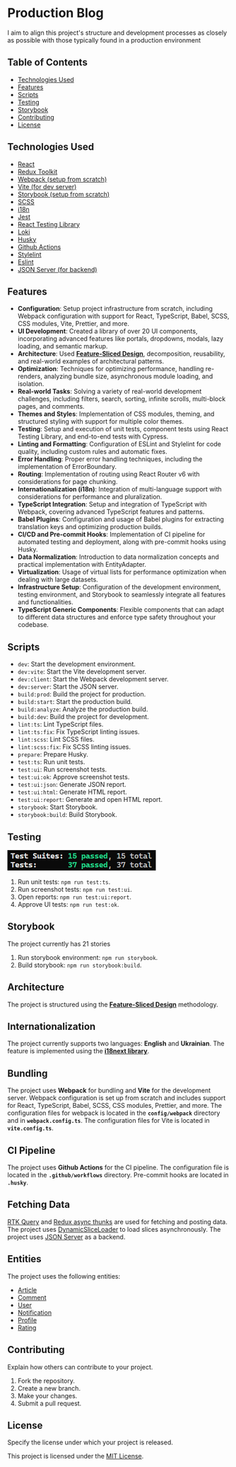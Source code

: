 # Production Blog

I aim to align this project's structure and development processes as closely as possible with those typically found in a production environment

## Table of Contents

- [Technologies Used](#technologies-used)
- [Features](#features)
- [Scripts](#scripts)
- [Testing](#testing)
- [Storybook](#storybook)
- [Contributing](#contributing)
- [License](#license)

## Technologies Used

- [React](https://react.dev/)
- [Redux Toolkit](https://redux-toolkit.js.org/)
- [Webpack (setup from scratch)](https://webpack.js.org/)
- [Vite (for dev server)](https://webpack.js.org/)
- [Storybook (setup from scratch)](https://storybook.js.org/)
- [SCSS](https://sass-lang.com/)
- [i18n](https://www.i18next.com/)
- [Jest](https://jestjs.io/)
- [React Testing Library](https://testing-library.com/docs/react-testing-library/intro/)
- [Loki](https://loki.js.org/)
- [Husky](https://typicode.github.io/husky/)
- [Github Actions](https://github.com/features/actions)
- [Stylelint](https://stylelint.io/)
- [Eslint](https://eslint.org/)
- [JSON Server (for backend)](https://github.com/typicode/json-server)

## Features

- **Configuration**: Setup project infrastructure from scratch, including Webpack configuration with support for React, TypeScript, Babel, SCSS, CSS modules, Vite, Prettier, and more.
- **UI Development**: Created a library of over 20 UI components, incorporating advanced features like portals, dropdowns, modals, lazy loading, and semantic markup.
- **Architecture**: Used **[Feature-Sliced Design](https://feature-sliced.design/)**, decomposition, reusability, and real-world examples of architectural patterns.
- **Optimization**: Techniques for optimizing performance, handling re-renders, analyzing bundle size, asynchronous module loading, and isolation.
- **Real-world Tasks**: Solving a variety of real-world development challenges, including filters, search, sorting, infinite scrolls, multi-block pages, and comments.
- **Themes and Styles**: Implementation of CSS modules, theming, and structured styling with support for multiple color themes.
- **Testing**: Setup and execution of unit tests, component tests using React Testing Library, and end-to-end tests with Cypress.
- **Linting and Formatting**: Configuration of ESLint and Stylelint for code quality, including custom rules and automatic fixes.
- **Error Handling**: Proper error handling techniques, including the implementation of ErrorBoundary.
- **Routing**: Implementation of routing using React Router v6 with considerations for page chunking.
- **Internationalization (i18n)**: Integration of multi-language support with considerations for performance and pluralization.
- **TypeScript Integration**: Setup and integration of TypeScript with Webpack, covering advanced TypeScript features and patterns.
- **Babel Plugins**: Configuration and usage of Babel plugins for extracting translation keys and optimizing production builds.
- **CI/CD and Pre-commit Hooks**: Implementation of CI pipeline for automated testing and deployment, along with pre-commit hooks using Husky.
- **Data Normalization**: Introduction to data normalization concepts and practical implementation with EntityAdapter.
- **Virtualization**: Usage of virtual lists for performance optimization when dealing with large datasets.
- **Infrastructure Setup**: Configuration of the development environment, testing environment, and Storybook to seamlessly integrate all features and functionalities.
- **TypeScript Generic Components**: Flexible components that can adapt to different data structures and enforce type safety throughout your codebase.

## Scripts

- `dev`: Start the development environment.
- `dev:vite`: Start the Vite development server.
- `dev:client`: Start the Webpack development server.
- `dev:server`: Start the JSON server.
- `build:prod`: Build the project for production.
- `build:start`: Start the production build.
- `build:analyze`: Analyze the production build.
- `build:dev`: Build the project for development.
- `lint:ts`: Lint TypeScript files.
- `lint:ts:fix`: Fix TypeScript linting issues.
- `lint:scss`: Lint SCSS files.
- `lint:scss:fix`: Fix SCSS linting issues.
- `prepare`: Prepare Husky.
- `test:ts`: Run unit tests.
- `test:ui`: Run screenshot tests.
- `test:ui:ok`: Approve screenshot tests.
- `test:ui:json`: Generate JSON report.
- `test:ui:html`: Generate HTML report.
- `test:ui:report`: Generate and open HTML report.
- `storybook`: Start Storybook.
- `storybook:build`: Build Storybook.

## Testing

![alt text](public/images//tests.png 'Title')

1. Run unit tests: `npm run test:ts`.
2. Run screenshot tests: `npm run test:ui`.
3. Open reports: `npm run test:ui:report`.
4. Approve UI tests: `npm run test:ok`.

## Storybook

The project currently has 21 stories

1. Run storybook environment: `npm run storybook`.
2. Build storybook: `npm run storybook:build`.

## Architecture

The project is structured using the **[Feature-Sliced Design](https://feature-sliced.design/)** methodology.

## Internationalization

The project currently supports two languages: **English** and **Ukrainian**.
The feature is implemented using the **[i18next library](https://react.i18next.com/)**.

## Bundling

The project uses **Webpack** for bundling and **Vite** for the development server.
Webpack configuration is set up from scratch and includes support for React, TypeScript, Babel, SCSS, CSS modules, Prettier, and more.
The configuration files for webpack is located in the **`config/webpack`** directory and in **`webpack.config.ts`**.
The configuration files for Vite is located in **`vite.config.ts`**.

## CI Pipeline

The project uses **Github Actions** for the CI pipeline.
The configuration file is located in the **`.github/workflows`** directory.
Pre-commit hooks are located in **`.husky`**.

## Fetching Data

[RTK Query](https://redux-toolkit.js.org/rtk-query/overview) and [Redux async thunks](https://redux-toolkit.js.org/api/createAsyncThunk) are used for fetching and posting data.
The project uses [DynamicSliceLoader](/src/shared/lib/components/dymanic-loader/DynamicSliceLoader.tsx) to load slices asynchronously.
The project uses [JSON Server](https://www.npmjs.com/package/json-server) as a backend.

## Entities

The project uses the following entities:

- [Article](/src/entities/Article/model/types/article.ts)
- [Comment](/src/entities/Comment/model/types/comment.ts)
- [User](/src/entities/User/model/types/user.ts)
- [Notification](/src/entities/notification/model/types/notification.ts)
- [Profile](/src/entities/profile/model/types/profile.ts)
- [Rating](/src/entities/rating/model/types/rating.ts)

## Contributing

Explain how others can contribute to your project.

1. Fork the repository.
2. Create a new branch.
3. Make your changes.
4. Submit a pull request.

## License

Specify the license under which your project is released.

This project is licensed under the [MIT License](LICENSE).
